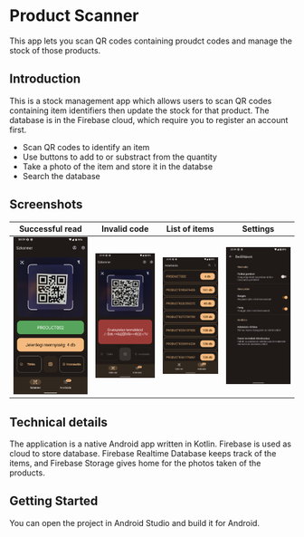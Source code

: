 # Product Scanner

This app lets you scan QR codes containing proudct codes and manage the stock of those products. 

## Introduction

This is a stock management app which allows users to scan QR codes containing item identifiers then update the stock for that product. The database is in the Firebase cloud, which require you to register an account first. 

- Scan QR codes to identify an item
- Use buttons to add to or substract from the quantity
- Take a photo of the item and store it in the databse
- Search the database

## Screenshots

| Successful read | Invalid code | List of items | Settings |
|:---:|:---:|:---:|:---:|
| ![](/screenshots/1.png) | ![](/screenshots/2.png) | ![](/screenshots/3.png) | ![](/screenshots/4.png) |

## Technical details

The application is a native Android app written in Kotlin. Firebase is used as cloud to store database. Firebase Realtime Database keeps track of the items, and Firebase Storage gives home for the photos taken of the products.

## Getting Started

You can open the project in Android Studio and build it for Android. 
